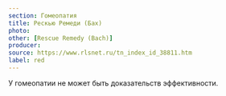 ```yaml
---
section: Гомеопатия
title: Рескью Ремеди (Бах)
photo: 
other: [Rescue Remedy (Bach)]
producer: 
source: https://www.rlsnet.ru/tn_index_id_38811.htm
label: red
---
```


У гомеопатии не может быть доказательств эффективности.
